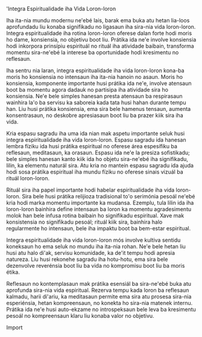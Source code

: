 'Integra Espiritualidade iha Vida Loron-loron

Iha ita-nia mundu modernu ne'ebé lais, barak ema buka atu hetan lia-loos aprofundadu liu konaba signifikadu no ligasaun iha sira-nia vida loron-loron. Integra espiritualidade iha rotina loron-loron oferese dalan forte hodi moris ho dame, konsiensia, no objetivu boot liu. Prátika ida ne'e involve konsiensia hodi inkorpora prinsípiu espirituál no rituál iha atividade baibain, transforma momentu sira-ne'ebé la interese ba oportunidade hodi kresimentu no reflesaun.

Iha sentru nia laran, integra espiritualidade iha vida loron-loron kona-ba moris ho konsiensia no intensaun iha ita-nia hanoin no asaun. Moris ho konsiensia, komponente importante husi prátika ida ne'e, involve atensaun boot ba momentu agora dadauk no partisipa iha atividade sira ho konsiensia. Ne'e bele simples hanesan presta atensaun ba respirasaun wainhira la'o ba servisu ka saboreia kada tata husi hahan durante tempu han. Liu husi prátika konsiensia, ema sira bele hamenus tensaun, aumenta konsentrasaun, no deskobre apresiasaun boot liu ba prazer kiik sira iha vida.

Kria espasu sagradu iha uma ida nian mak aspetu importante seluk husi integra espiritualidade iha vida loron-loron. Espasu sagradu ida hanesan lembra fíziku ida husi prátika espiritual no oferese área espesífiku ba reflesaun, meditasaun, ka orasaun. Espasu ida ne'e la presiza sofistikadu; bele simples hanesan kanto kiik ida ho objetu sira-ne'ebé iha signifikadu, lilin, ka elementu naturál sira. Atu kria no mantein espasu sagradu ida ajuda hodi sosa prátika espiritual iha mundu fíziku no oferese sinais vizuál ba rituál loron-loron.

Rituál sira iha papel importante hodi habelar espiritualidade iha vida loron-loron. Sira bele husi prátika relijioza tradisional to'o serimónia pesoál ne'ebé kria hodi marka momentu importante ka mudansa. Ezemplu, tula lilin ida iha loron-loron bainhira define intensaun ba loron ka momentu agradesimentu molok han bele infusa rotina baibain ho signifikadu espiritual. Xave mak konsistensia no signifikadu pesoál; rituál kiik sira, bainhira halo regularmente ho intensaun, bele iha impaktu boot ba bem-estar espiritual.

Integra espiritualidade iha vida loron-loron mós involve kultiva sentidu koneksaun ho ema seluk no mundu iha ita-nia rohan. Ne'e bele hetan liu husi atu halo di'ak, servisu komunidade, ka de'it tempu hodi apresia natureza. Liu husi rekonehe sagradu iha hotu-hotu, ema sira bele dezenvolve reverénsia boot liu ba vida no kompromisu boot liu ba moris étika.

Reflesaun no kontemplasaun mak prátika esensiál ba sira-ne'ebé buka atu aprofunda sira-nia vida espiritual. Rezerva tempu kada loron ba reflesaun kalmadu, harii di'ariu, ka meditasaun permite ema sira atu prosesa sira-nia esperiénsia, hetan kompreensaun, no konekta ho sira-nia matenek internu. Prátika ida ne'e husi auto-ekzame no introspeksaun bele leva ba kresimentu pesoál no kompreensaun klaru liu konaba valor no objetivu.

Import